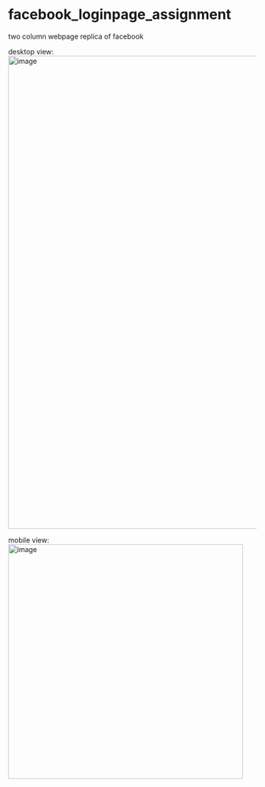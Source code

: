 # facebook_loginpage_assignment
two column webpage replica of facebook

desktop view:
<img width="960" alt="image" src="https://github.com/Santosh-2003-sahoo/facebook_loginpage_assignment/assets/101939016/f7693f2d-3888-4bb3-a7f4-67589f0fcc5c">

mobile view:
<img width="476" alt="image" src="https://github.com/Santosh-2003-sahoo/facebook_loginpage_assignment/assets/101939016/f93be449-d949-41d2-bb8f-265c8d63071f">
